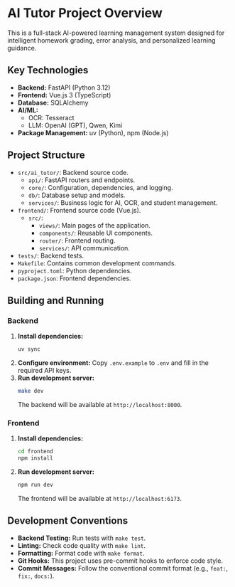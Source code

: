 # AI Tutor Project Overview

This is a full-stack AI-powered learning management system designed for intelligent homework grading, error analysis, and personalized learning guidance.

## Key Technologies

*   **Backend:** FastAPI (Python 3.12)
*   **Frontend:** Vue.js 3 (TypeScript)
*   **Database:** SQLAlchemy
*   **AI/ML:**
    *   OCR: Tesseract
    *   LLM: OpenAI (GPT), Qwen, Kimi
*   **Package Management:** uv (Python), npm (Node.js)

## Project Structure

*   `src/ai_tutor/`: Backend source code.
    *   `api/`: FastAPI routers and endpoints.
    *   `core/`: Configuration, dependencies, and logging.
    *   `db/`: Database setup and models.
    *   `services/`: Business logic for AI, OCR, and student management.
*   `frontend/`: Frontend source code (Vue.js).
    *   `src/`:
        *   `views/`: Main pages of the application.
        *   `components/`: Reusable UI components.
        *   `router/`: Frontend routing.
        *   `services/`: API communication.
*   `tests/`: Backend tests.
*   `Makefile`: Contains common development commands.
*   `pyproject.toml`: Python dependencies.
*   `package.json`: Frontend dependencies.

## Building and Running

### Backend

1.  **Install dependencies:**
    ```bash
    uv sync
    ```
2.  **Configure environment:**
    Copy `.env.example` to `.env` and fill in the required API keys.
3.  **Run development server:**
    ```bash
    make dev
    ```
    The backend will be available at `http://localhost:8000`.

### Frontend

1.  **Install dependencies:**
    ```bash
    cd frontend
    npm install
    ```
2.  **Run development server:**
    ```bash
    npm run dev
    ```
    The frontend will be available at `http://localhost:6173`.

## Development Conventions

*   **Backend Testing:** Run tests with `make test`.
*   **Linting:** Check code quality with `make lint`.
*   **Formatting:** Format code with `make format`.
*   **Git Hooks:** This project uses pre-commit hooks to enforce code style.
*   **Commit Messages:** Follow the conventional commit format (e.g., `feat:`, `fix:`, `docs:`).
